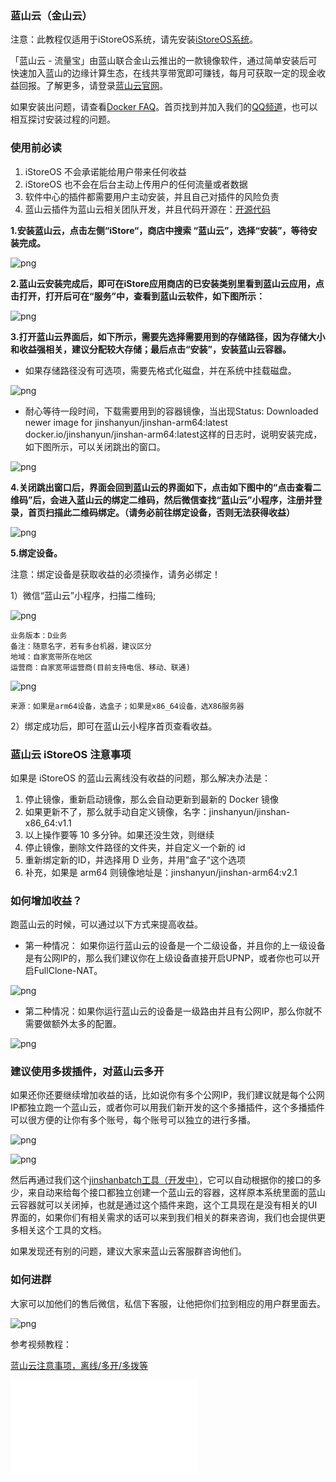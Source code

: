 ### 蓝山云（金山云）

注意：此教程仅适用于iStoreOS系统，请先安装[iStoreOS系统](/zh/guide/istoreos/README.md)。

「蓝山云 - 流量宝」由蓝山联合金山云推出的一款镜像软件，通过简单安装后可快速加入蓝山的边缘计算生态，在线共享带宽即可赚钱，每月可获取一定的现金收益回报。了解更多，请登录[蓝山云官网](https://www.bmtcloud.com.cn/)。

如果安装出问题，请查看[Docker FAQ](/zh/guide/istoreos/question.html#docker-%E7%9B%B8%E5%85%B3)。首页找到并加入我们的[QQ频道](https://pd.qq.com/s/7w59c4lvn)，也可以相互探讨安装过程的问题。

### 使用前必读

1. iStoreOS 不会承诺能给用户带来任何收益
2. iStoreOS 也不会在后台主动上传用户的任何流量或者数据
3. 软件中心的插件都需要用户主动安装，并且自己对插件的风险负责
4. 蓝山云插件为蓝山云相关团队开发，并且代码开源在：[开源代码](https://github.com/linkease/openwrt-app-actions/tree/main/applications/luci-app-bmtedge)


**1.安装蓝山云，点击左侧“iStore“，商店中搜索 “蓝山云”，选择“安装”，等待安装完成。**

![png](./bmtedge/1.jpg)


**2.蓝山云安装完成后，即可在iStore应用商店的已安装类别里看到蓝山云应用，点击打开，打开后可在“服务”中，查看到蓝山云软件，如下图所示：**

![png](./bmtedge/2.jpg)

**3.打开蓝山云界面后，如下所示，需要先选择需要用到的存储路径，因为存储大小和收益强相关，建议分配较大存储；最后点击“安装”，安装蓝山云容器。**

* 如果存储路径没有可选项，需要先格式化磁盘，并在系统中挂载磁盘。

![png](./bmtedge/3.jpg)

* 耐心等待一段时间，下载需要用到的容器镜像，当出现Status: Downloaded newer image for jinshanyun/jinshan-arm64:latest
docker.io/jinshanyun/jinshan-arm64:latest这样的日志时，说明安装完成，如下图所示，可以关闭跳出的窗口。

![png](./bmtedge/4.jpg)

**4.关闭跳出窗口后，界面会回到蓝山云的界面如下，点击如下图中的“点击查看二维码”后，会进入蓝山云的绑定二维码，然后微信查找“蓝山云”小程序，注册并登录，首页扫描此二维码绑定。（请务必前往绑定设备，否则无法获得收益）**

![png](./bmtedge/5.jpg)


**5.绑定设备。**

注意：绑定设备是获取收益的必须操作，请务必绑定！

1）微信“蓝山云”小程序，扫描二维码;

![png](./bmtedge/6.jpg)

```
业务版本：D业务
备注：随意名字，若有多台机器，建议区分
地域：自家宽带所在地区
运营商：自家宽带运营商(目前支持电信、移动、联通)
```

![png](./bmtedge/7.jpg)
```
来源：如果是arm64设备，选盒子；如果是x86_64设备，选X86服务器
```
2）绑定成功后，即可在蓝山云小程序首页查看收益。

### 蓝山云 iStoreOS 注意事项

如果是 iStoreOS  的蓝山云离线没有收益的问题，那么解决办法是：
1. 停止镜像，重新启动镜像，那么会自动更新到最新的 Docker 镜像
2. 如果更新不了，那么就手动自定义镜像，名字：jinshanyun/jinshan-x86_64:v1.1
3. 以上操作要等 10 多分钟。如果还没生效，则继续
4. 停止镜像，删除文件路径的文件夹，并自定义一个新的 id
5. 重新绑定新的ID，并选择用 D 业务，并用”盒子“这个选项
6. 补充，如果是 arm64 则镜像地址是：jinshanyun/jinshan-arm64:v2.1

### 如何增加收益？

跑蓝山云的时候，可以通过以下方式来提高收益。

- 第一种情况：
如果你运行蓝山云的设备是一个二级设备，并且你的上一级设备是有公网IP的，那么我们建议你在上级设备直接开启UPNP，或者你也可以开启FullClone-NAT。

![png](./bmtedge/10.png)

- 第二种情况：如果你运行蓝山云的设备是一级路由并且有公网IP，那么你就不需要做额外太多的配置。

![png](./bmtedge/11.png)

### 建议使用多拨插件，对蓝山云多开

如果还你还要继续增加收益的话，比如说你有多个公网IP，我们建议就是每个公网IP都独立跑一个蓝山云，或者你可以用我们新开发的这个多播插件，这个多播插件可以很方便的让你有多个账号，每个账号可以独立的进行多播。

![png](./bmtedge/12.png)

![png](./bmtedge/13.png)

然后再通过我们这个[jinshanbatch工具（开发中）]()，它可以自动根据你的接口的多少，来自动来给每个接口都独立创建一个蓝山云的容器，这样原本系统里面的蓝山云容器就可以关闭掉，也就是通过这个插件来跑，这个工具现在是没有相关的UI界面的，如果你们有相关需求的话可以来到我们相关的群来咨询，我们也会提供更多相关这个工具的文档。

如果发现还有别的问题，建议大家来蓝山云客服群咨询他们。

### 如何进群

大家可以加他们的售后微信，私信下客服，让他把你们拉到相应的用户群里面去。

![png](./bmtedge/9.png)

参考视频教程：  

<a href="https://www.bilibili.com/video/BV1ij411B7r7/?spm_id_from=333.999.0.0&vd_source=8e363fb838693d4a1c274983edfd43fc" target="_blank">蓝山云注意事项，离线/多开/多拨等</a>  

<iframe src="//www.bilibili.com/blackboard/html5mobileplayer.html?aid=447326734&bvid=BV1ij411B7r7&cid=1235223709&page=1&fjw=0&danmaku=0" scrolling="no" border="0" frameborder="no" framespacing="0" allowfullscreen="true"></iframe>